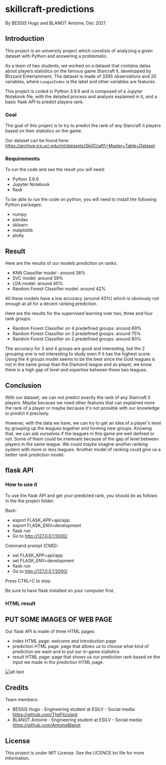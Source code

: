 # skillcraft-predictions

By BESSIS Hugo and BLANOT Antoine, Dec 2021

## Introduction

This project is an university project which constists of analyzing a given dataset with Python and answering a problematic.

As a team of two students, we worked on a dataset that contains datas about players statistics on the famous game Starcraft II, developped by Blizzard Entertainment.
The dataset is made of 3395 observations and 20 variables, where `LeagueIndex` is the label and other variables are features.

This project is coded in Python 3.9.9 and is composed of a Jupyter Notebook file, with the detailed process and analysis explained in it, and a basic flask API to predict players rank.

### Goal

The goal of this project is to try to predict the rank of any Starcraft II players based on their statistics on the game.

Our dataset can be found here: https://archive.ics.uci.edu/ml/datasets/SkillCraft1+Master+Table+Dataset

### Requirements

To run the code and see the result you will need:
- Python 3.9.9
- Jupyter Notebook
- flask

To be able to run the code on python, you will need to install the following Python packages:
- numpy
- pandas
- sklearn
- matplotlib
- plotly

## Result

Here are the results of our models prediction on ranks:

- KNN Classifier model : around 38%
- SVC model: around 39%
- LDA model: around 40%
- Random Forest Classifier model: around 42%

All these models have a low accuracy (around 40%) which is obviously not enough at all for a decent ranking prediction.

Here are the results for the supervised learning over two, three and four rank groups:

- Random Forest Classifier on 4 predefined groups: around 69%
- Random Forest Classifier on 3 predefined groups: around 75%
- Random Forest Classifier on 2 predefined groups: around 80%

The accuracy for 3 and 4 groups are good and interesting, but the 2 grouping one is not interesting to study even if it has the highest score. Using the 4 groups model seems to be the best since the Gold leagues is not in the same group than the Diamond league and as player, we know there is a high gap of level and expertise between these two leagues.

## Conclusion

With our dataset, we can not predict exactly the rank of any Starcraft II players. Maybe because we need other features that can explained more the rank of a player or maybe because it's not possible with our knowledge to predict it precisely.

However, with the data we have, we can try to get an idea of a player's level by grouping up the leagues together and forming new groups. 
Knowing that, we can ask ourselves if the leagues in this game are well deifned or not. Some of them could be irrelevant because of the gap of level between players in the same league. We could maybe imagine another ranking system with more or less leagues. Another model of ranking could give us a better rank prediction model.



## flask API

### How to use it

To use the flask API and get your predicted rank, you should do as follows in the the project folder:

Bash:

- export FLASK_APP=api/app
- export FLASK_ENV=development
- flask run
- Go to http://127.0.0.1:5000/

Command prompt (CMD):

- set FLASK_APP=api/app
- set FLASK_ENV=development
- flask run
- Go to http://127.0.0.1:5000/


Press CTRL+C to stop.

Be sure to have flask installed on your computer first.

### HTML result

## PUT SOME IMAGES OF WEB PAGE
Our flask API is made of three HTML pages:

- index HTML page: welcome and introduction page 
- prediction HTML page: page that allows us to choose what kind of prediction we want and to put our in-game statistics
- result HTML page: page that shows us our prediction rank based on the input we made in the prediction HTML page.

![alt text](https://github.com/TheFlizziard/skillcraft-predictions/images/by_apm.png?raw=true)



## Credits

Team members:
- BESSIS Hugo - Engineering student at ESILV - Social media: https://github.com/TheFlizziard
- BLANOT Antoine - Engineering student at ESILV - Social media: https://github.com/AntoineBlanot 


## License

This project is under MIT License. See the LICENCE.txt file for more information.




